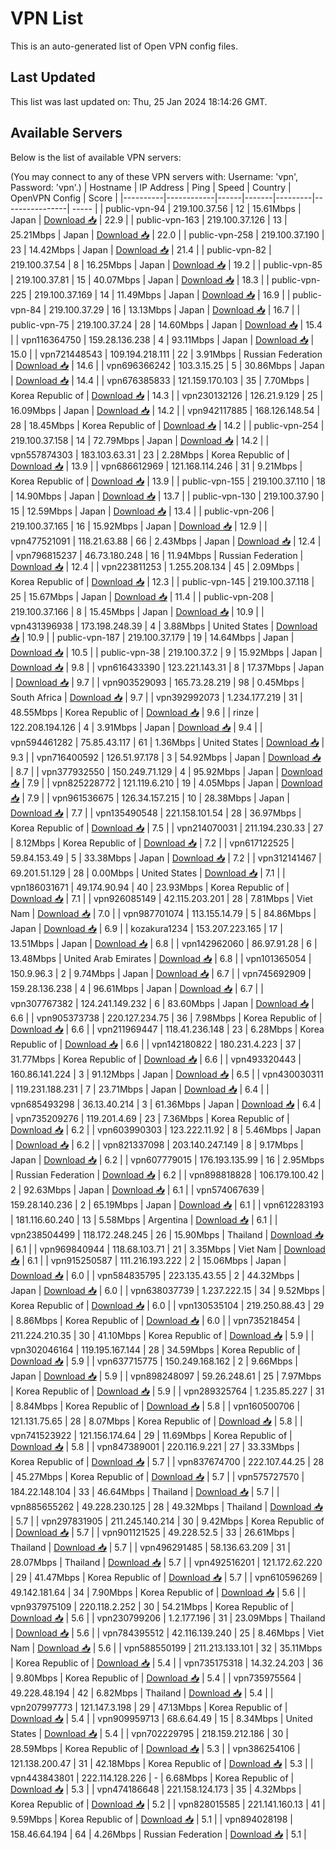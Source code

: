 # VPN List

This is an auto-generated list of Open VPN config files.

## Last Updated

This list was last updated on: Thu, 25 Jan 2024 18:14:26 GMT.

## Available Servers

Below is the list of available VPN servers:

(You may connect to any of these VPN servers with: Username: 'vpn', Password: 'vpn'.)
| Hostname | IP Address | Ping | Speed | Country | OpenVPN Config | Score |
|----------|------------|------|-------|---------|----------------| ----- |
| public-vpn-94 | 219.100.37.56 | 12 | 15.61Mbps | Japan | [Download 📥](./configs/server_0_JP.ovpn) | 22.9 |
| public-vpn-163 | 219.100.37.126 | 13 | 25.21Mbps | Japan | [Download 📥](./configs/server_1_JP.ovpn) | 22.0 |
| public-vpn-258 | 219.100.37.190 | 23 | 14.42Mbps | Japan | [Download 📥](./configs/server_2_JP.ovpn) | 21.4 |
| public-vpn-82 | 219.100.37.54 | 8 | 16.25Mbps | Japan | [Download 📥](./configs/server_3_JP.ovpn) | 19.2 |
| public-vpn-85 | 219.100.37.81 | 15 | 40.07Mbps | Japan | [Download 📥](./configs/server_4_JP.ovpn) | 18.3 |
| public-vpn-225 | 219.100.37.169 | 14 | 11.49Mbps | Japan | [Download 📥](./configs/server_5_JP.ovpn) | 16.9 |
| public-vpn-84 | 219.100.37.29 | 16 | 13.13Mbps | Japan | [Download 📥](./configs/server_6_JP.ovpn) | 16.7 |
| public-vpn-75 | 219.100.37.24 | 28 | 14.60Mbps | Japan | [Download 📥](./configs/server_7_JP.ovpn) | 15.4 |
| vpn116364750 | 159.28.136.238 | 4 | 93.11Mbps | Japan | [Download 📥](./configs/server_8_JP.ovpn) | 15.0 |
| vpn721448543 | 109.194.218.111 | 22 | 3.91Mbps | Russian Federation | [Download 📥](./configs/server_9_RU.ovpn) | 14.6 |
| vpn696366242 | 103.3.15.25 | 5 | 30.86Mbps | Japan | [Download 📥](./configs/server_10_JP.ovpn) | 14.4 |
| vpn676385833 | 121.159.170.103 | 35 | 7.70Mbps | Korea Republic of | [Download 📥](./configs/server_11_KR.ovpn) | 14.3 |
| vpn230132126 | 126.21.9.129 | 25 | 16.09Mbps | Japan | [Download 📥](./configs/server_12_JP.ovpn) | 14.2 |
| vpn942117885 | 168.126.148.54 | 28 | 18.45Mbps | Korea Republic of | [Download 📥](./configs/server_13_KR.ovpn) | 14.2 |
| public-vpn-254 | 219.100.37.158 | 14 | 72.79Mbps | Japan | [Download 📥](./configs/server_14_JP.ovpn) | 14.2 |
| vpn557874303 | 183.103.63.31 | 23 | 2.28Mbps | Korea Republic of | [Download 📥](./configs/server_15_KR.ovpn) | 13.9 |
| vpn686612969 | 121.168.114.246 | 31 | 9.21Mbps | Korea Republic of | [Download 📥](./configs/server_16_KR.ovpn) | 13.9 |
| public-vpn-155 | 219.100.37.110 | 18 | 14.90Mbps | Japan | [Download 📥](./configs/server_17_JP.ovpn) | 13.7 |
| public-vpn-130 | 219.100.37.90 | 15 | 12.59Mbps | Japan | [Download 📥](./configs/server_18_JP.ovpn) | 13.4 |
| public-vpn-206 | 219.100.37.165 | 16 | 15.92Mbps | Japan | [Download 📥](./configs/server_19_JP.ovpn) | 12.9 |
| vpn477521091 | 118.21.63.88 | 66 | 2.43Mbps | Japan | [Download 📥](./configs/server_20_JP.ovpn) | 12.4 |
| vpn796815237 | 46.73.180.248 | 16 | 11.94Mbps | Russian Federation | [Download 📥](./configs/server_21_RU.ovpn) | 12.4 |
| vpn223811253 | 1.255.208.134 | 45 | 2.09Mbps | Korea Republic of | [Download 📥](./configs/server_22_KR.ovpn) | 12.3 |
| public-vpn-145 | 219.100.37.118 | 25 | 15.67Mbps | Japan | [Download 📥](./configs/server_23_JP.ovpn) | 11.4 |
| public-vpn-208 | 219.100.37.166 | 8 | 15.45Mbps | Japan | [Download 📥](./configs/server_24_JP.ovpn) | 10.9 |
| vpn431396938 | 173.198.248.39 | 4 | 3.88Mbps | United States | [Download 📥](./configs/server_25_US.ovpn) | 10.9 |
| public-vpn-187 | 219.100.37.179 | 19 | 14.64Mbps | Japan | [Download 📥](./configs/server_26_JP.ovpn) | 10.5 |
| public-vpn-38 | 219.100.37.2 | 9 | 15.92Mbps | Japan | [Download 📥](./configs/server_27_JP.ovpn) | 9.8 |
| vpn616433390 | 123.221.143.31 | 8 | 17.37Mbps | Japan | [Download 📥](./configs/server_28_JP.ovpn) | 9.7 |
| vpn903529093 | 165.73.28.219 | 98 | 0.45Mbps | South Africa | [Download 📥](./configs/server_29_ZA.ovpn) | 9.7 |
| vpn392992073 | 1.234.177.219 | 31 | 48.55Mbps | Korea Republic of | [Download 📥](./configs/server_30_KR.ovpn) | 9.6 |
| rinze | 122.208.194.126 | 4 | 3.91Mbps | Japan | [Download 📥](./configs/server_31_JP.ovpn) | 9.4 |
| vpn594461282 | 75.85.43.117 | 61 | 1.36Mbps | United States | [Download 📥](./configs/server_32_US.ovpn) | 9.3 |
| vpn716400592 | 126.51.97.178 | 3 | 54.92Mbps | Japan | [Download 📥](./configs/server_33_JP.ovpn) | 8.7 |
| vpn377932550 | 150.249.71.129 | 4 | 95.92Mbps | Japan | [Download 📥](./configs/server_34_JP.ovpn) | 7.9 |
| vpn825228772 | 121.119.6.210 | 19 | 4.05Mbps | Japan | [Download 📥](./configs/server_35_JP.ovpn) | 7.9 |
| vpn961536675 | 126.34.157.215 | 10 | 28.38Mbps | Japan | [Download 📥](./configs/server_36_JP.ovpn) | 7.7 |
| vpn135490548 | 221.158.101.54 | 28 | 36.97Mbps | Korea Republic of | [Download 📥](./configs/server_37_KR.ovpn) | 7.5 |
| vpn214070031 | 211.194.230.33 | 27 | 8.12Mbps | Korea Republic of | [Download 📥](./configs/server_38_KR.ovpn) | 7.2 |
| vpn617122525 | 59.84.153.49 | 5 | 33.38Mbps | Japan | [Download 📥](./configs/server_39_JP.ovpn) | 7.2 |
| vpn312141467 | 69.201.51.129 | 28 | 0.00Mbps | United States | [Download 📥](./configs/server_40_US.ovpn) | 7.1 |
| vpn186031671 | 49.174.90.94 | 40 | 23.93Mbps | Korea Republic of | [Download 📥](./configs/server_41_KR.ovpn) | 7.1 |
| vpn926085149 | 42.115.203.201 | 28 | 7.81Mbps | Viet Nam | [Download 📥](./configs/server_42_VN.ovpn) | 7.0 |
| vpn987701074 | 113.155.14.79 | 5 | 84.86Mbps | Japan | [Download 📥](./configs/server_43_JP.ovpn) | 6.9 |
| kozakura1234 | 153.207.223.165 | 17 | 13.51Mbps | Japan | [Download 📥](./configs/server_44_JP.ovpn) | 6.8 |
| vpn142962060 | 86.97.91.28 | 6 | 13.48Mbps | United Arab Emirates | [Download 📥](./configs/server_45_AE.ovpn) | 6.8 |
| vpn101365054 | 150.9.96.3 | 2 | 9.74Mbps | Japan | [Download 📥](./configs/server_46_JP.ovpn) | 6.7 |
| vpn745692909 | 159.28.136.238 | 4 | 96.61Mbps | Japan | [Download 📥](./configs/server_47_JP.ovpn) | 6.7 |
| vpn307767382 | 124.241.149.232 | 6 | 83.60Mbps | Japan | [Download 📥](./configs/server_48_JP.ovpn) | 6.6 |
| vpn905373738 | 220.127.234.75 | 36 | 7.98Mbps | Korea Republic of | [Download 📥](./configs/server_49_KR.ovpn) | 6.6 |
| vpn211969447 | 118.41.236.148 | 23 | 6.28Mbps | Korea Republic of | [Download 📥](./configs/server_50_KR.ovpn) | 6.6 |
| vpn142180822 | 180.231.4.223 | 37 | 31.77Mbps | Korea Republic of | [Download 📥](./configs/server_51_KR.ovpn) | 6.6 |
| vpn493320443 | 160.86.141.224 | 3 | 91.12Mbps | Japan | [Download 📥](./configs/server_52_JP.ovpn) | 6.5 |
| vpn430030311 | 119.231.188.231 | 7 | 23.71Mbps | Japan | [Download 📥](./configs/server_53_JP.ovpn) | 6.4 |
| vpn685493298 | 36.13.40.214 | 3 | 61.36Mbps | Japan | [Download 📥](./configs/server_54_JP.ovpn) | 6.4 |
| vpn735209276 | 119.201.4.69 | 23 | 7.36Mbps | Korea Republic of | [Download 📥](./configs/server_55_KR.ovpn) | 6.2 |
| vpn603990303 | 123.222.11.92 | 8 | 5.46Mbps | Japan | [Download 📥](./configs/server_56_JP.ovpn) | 6.2 |
| vpn821337098 | 203.140.247.149 | 8 | 9.17Mbps | Japan | [Download 📥](./configs/server_57_JP.ovpn) | 6.2 |
| vpn607779015 | 176.193.135.99 | 16 | 2.95Mbps | Russian Federation | [Download 📥](./configs/server_58_RU.ovpn) | 6.2 |
| vpn898818828 | 106.179.100.42 | 2 | 92.63Mbps | Japan | [Download 📥](./configs/server_59_JP.ovpn) | 6.1 |
| vpn574067639 | 159.28.140.236 | 2 | 65.19Mbps | Japan | [Download 📥](./configs/server_60_JP.ovpn) | 6.1 |
| vpn612283193 | 181.116.60.240 | 13 | 5.58Mbps | Argentina | [Download 📥](./configs/server_61_AR.ovpn) | 6.1 |
| vpn238504499 | 118.172.248.245 | 26 | 15.90Mbps | Thailand | [Download 📥](./configs/server_62_TH.ovpn) | 6.1 |
| vpn969840944 | 118.68.103.71 | 21 | 3.35Mbps | Viet Nam | [Download 📥](./configs/server_63_VN.ovpn) | 6.1 |
| vpn915250587 | 111.216.193.222 | 2 | 15.06Mbps | Japan | [Download 📥](./configs/server_64_JP.ovpn) | 6.0 |
| vpn584835795 | 223.135.43.55 | 2 | 44.32Mbps | Japan | [Download 📥](./configs/server_65_JP.ovpn) | 6.0 |
| vpn638037739 | 1.237.222.15 | 34 | 9.52Mbps | Korea Republic of | [Download 📥](./configs/server_66_KR.ovpn) | 6.0 |
| vpn130535104 | 219.250.88.43 | 29 | 8.86Mbps | Korea Republic of | [Download 📥](./configs/server_67_KR.ovpn) | 6.0 |
| vpn735218454 | 211.224.210.35 | 30 | 41.10Mbps | Korea Republic of | [Download 📥](./configs/server_68_KR.ovpn) | 5.9 |
| vpn302046164 | 119.195.167.144 | 28 | 34.59Mbps | Korea Republic of | [Download 📥](./configs/server_69_KR.ovpn) | 5.9 |
| vpn637715775 | 150.249.168.162 | 2 | 9.66Mbps | Japan | [Download 📥](./configs/server_70_JP.ovpn) | 5.9 |
| vpn898248097 | 59.26.248.61 | 25 | 7.97Mbps | Korea Republic of | [Download 📥](./configs/server_71_KR.ovpn) | 5.9 |
| vpn289325764 | 1.235.85.227 | 31 | 8.84Mbps | Korea Republic of | [Download 📥](./configs/server_72_KR.ovpn) | 5.8 |
| vpn160500706 | 121.131.75.65 | 28 | 8.07Mbps | Korea Republic of | [Download 📥](./configs/server_73_KR.ovpn) | 5.8 |
| vpn741523922 | 121.156.174.64 | 29 | 11.69Mbps | Korea Republic of | [Download 📥](./configs/server_74_KR.ovpn) | 5.8 |
| vpn847389001 | 220.116.9.221 | 27 | 33.33Mbps | Korea Republic of | [Download 📥](./configs/server_75_KR.ovpn) | 5.7 |
| vpn837674700 | 222.107.44.25 | 28 | 45.27Mbps | Korea Republic of | [Download 📥](./configs/server_76_KR.ovpn) | 5.7 |
| vpn575727570 | 184.22.148.104 | 33 | 46.64Mbps | Thailand | [Download 📥](./configs/server_77_TH.ovpn) | 5.7 |
| vpn885655262 | 49.228.230.125 | 28 | 49.32Mbps | Thailand | [Download 📥](./configs/server_78_TH.ovpn) | 5.7 |
| vpn297831905 | 211.245.140.214 | 30 | 9.42Mbps | Korea Republic of | [Download 📥](./configs/server_79_KR.ovpn) | 5.7 |
| vpn901121525 | 49.228.52.5 | 33 | 26.61Mbps | Thailand | [Download 📥](./configs/server_80_TH.ovpn) | 5.7 |
| vpn496291485 | 58.136.63.209 | 31 | 28.07Mbps | Thailand | [Download 📥](./configs/server_81_TH.ovpn) | 5.7 |
| vpn492516201 | 121.172.62.220 | 29 | 41.47Mbps | Korea Republic of | [Download 📥](./configs/server_82_KR.ovpn) | 5.7 |
| vpn610596269 | 49.142.181.64 | 34 | 7.90Mbps | Korea Republic of | [Download 📥](./configs/server_83_KR.ovpn) | 5.6 |
| vpn937975109 | 220.118.2.252 | 30 | 54.21Mbps | Korea Republic of | [Download 📥](./configs/server_84_KR.ovpn) | 5.6 |
| vpn230799206 | 1.2.177.196 | 31 | 23.09Mbps | Thailand | [Download 📥](./configs/server_85_TH.ovpn) | 5.6 |
| vpn784395512 | 42.116.139.240 | 25 | 8.46Mbps | Viet Nam | [Download 📥](./configs/server_86_VN.ovpn) | 5.6 |
| vpn588550199 | 211.213.133.101 | 32 | 35.11Mbps | Korea Republic of | [Download 📥](./configs/server_87_KR.ovpn) | 5.4 |
| vpn735175318 | 14.32.24.203 | 36 | 9.80Mbps | Korea Republic of | [Download 📥](./configs/server_88_KR.ovpn) | 5.4 |
| vpn735975564 | 49.228.48.194 | 42 | 6.82Mbps | Thailand | [Download 📥](./configs/server_89_TH.ovpn) | 5.4 |
| vpn207997773 | 121.147.3.198 | 29 | 47.13Mbps | Korea Republic of | [Download 📥](./configs/server_90_KR.ovpn) | 5.4 |
| vpn909959713 | 68.6.64.49 | 15 | 8.34Mbps | United States | [Download 📥](./configs/server_91_US.ovpn) | 5.4 |
| vpn702229795 | 218.159.212.186 | 30 | 28.59Mbps | Korea Republic of | [Download 📥](./configs/server_92_KR.ovpn) | 5.3 |
| vpn386254106 | 121.138.200.47 | 31 | 42.18Mbps | Korea Republic of | [Download 📥](./configs/server_93_KR.ovpn) | 5.3 |
| vpn443843801 | 222.114.128.226 | - | 6.68Mbps | Korea Republic of | [Download 📥](./configs/server_94_KR.ovpn) | 5.3 |
| vpn474186648 | 221.158.124.173 | 35 | 4.32Mbps | Korea Republic of | [Download 📥](./configs/server_95_KR.ovpn) | 5.2 |
| vpn828015585 | 221.141.160.13 | 41 | 9.59Mbps | Korea Republic of | [Download 📥](./configs/server_96_KR.ovpn) | 5.1 |
| vpn894028198 | 158.46.64.194 | 64 | 4.26Mbps | Russian Federation | [Download 📥](./configs/server_97_RU.ovpn) | 5.1 |
